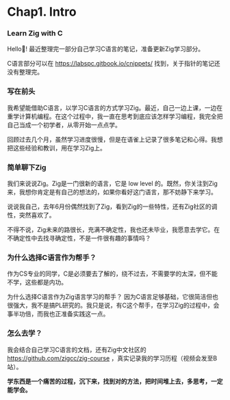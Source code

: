 # Chap1. Intro

### Learn Zig with C

Hello🙋! 最近整理完一部分自己学习C语言的笔记，准备更新Zig学习部分。

C语言部分可以在 https://labspc.gitbook.io/cnippets/ 找到，关于指针的笔记还没有整理完。

### 写在前头

我希望能借助C语言，以学习C语言的方式学习Zig。最近，自己一边上课，一边在重学计算机编程。在这个过程中，我一直在思考到底应该怎样学习编程，我完全把自己当成一个初学者，从零开始一点点学。

回顾过去几个月，虽然学习进度很慢，但是在语雀上记录了很多笔记和心得。我想把这些经验和教训，用在学习Zig上。

### 简单聊下Zig

我们来说说Zig。Zig是一门很新的语言，它是 low level 的。既然，你关注到Zig来，我想你肯定是有自己的想法的，如果你看好这门语言，那不妨静下来学习。

说说我自己，去年6月份偶然找到了Zig，看到Zig的一些特性，还有Zig社区的调性，突然喜欢了。

不得不说，Zig未来的路很长，充满不确定性，我也还未毕业，我愿意去学它。在不确定性中去找寻确定性，不是一件很有趣的事情吗？

### 为什么选择C语言作为帮手？

作为CS专业的同学，C是必须要去了解的，绕不过去，不需要学的太深，但不能不学，这些都是内功。

为什么选择C语言作为Zig语言学习的帮手？ 因为C语言足够基础，它很简洁但也很强大，我不是搞PL研究的。我只是说，有C这个帮手，在学习Zig的过程中，会事半功倍，而我也正准备实践这一点。

### 怎么去学？

我会结合自己学习C语言的文档，还有Zig中文社区的 https://github.com/zigcc/zig-course ，真实记录我的学习历程（视频会发至B站）。

**学东西是一个痛苦的过程，沉下来，找到对的方法，把时间堆上去，多思考，一定能学会。**
